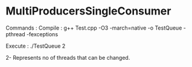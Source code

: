 # MultiProducersSingleConsumer

Commands :
Compile :
g++ Test.cpp -O3 -march=native  -o TestQueue  -pthread -fexceptions

Execute :
./TestQueue 2 

2- Represents no of threads that can be changed.
